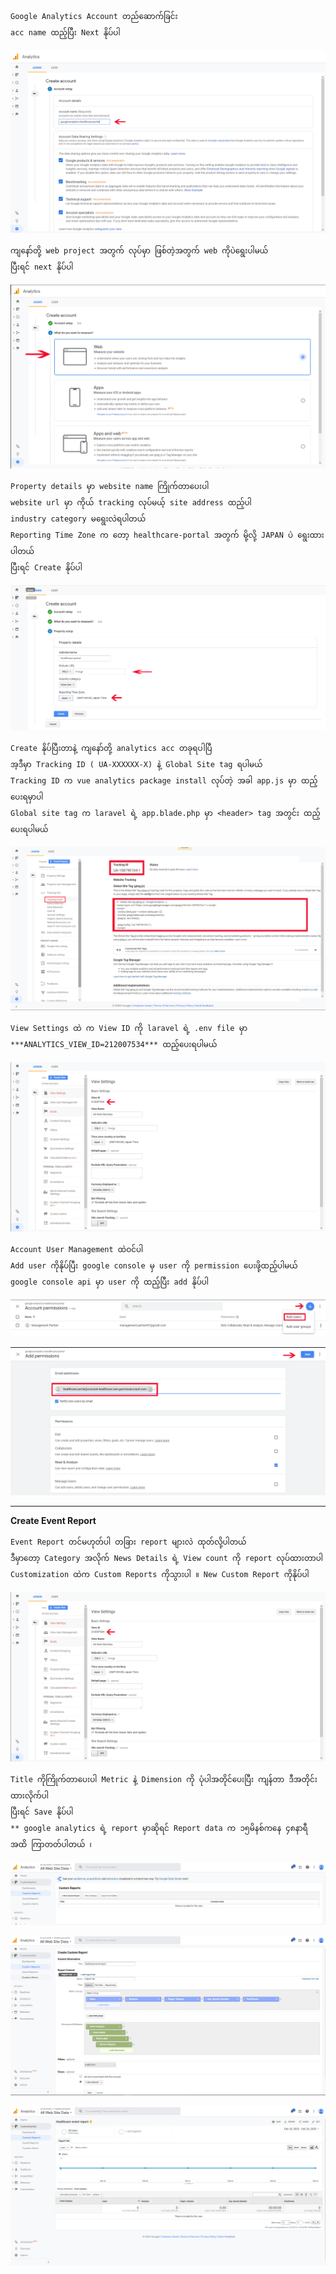 
```
Google Analytics Account တည်ဆောက်ခြင်း
acc name ထည့်ပြီး Next နိုပ်ပါ
```
![enter image description here](images/17.PNG)
```
ကျနော်တို့ web project အတွက် လုပ်မှာ ဖြစ်တဲ့အတွက် web ကိုပဲရွေးပါမယ်
ပြီးရင် next နိုပ်ပါ
```
![enter image description here](images/18.PNG)
```
Property details မှာ website name ကြိုက်တာပေးပါ
website url မှာ ကိုယ် tracking လုပ်မယ့် site address ထည့်ပါ
industry category မရွေးလဲရပါတယ်
Reporting Time Zone က တော့ healthcare-portal အတွက် မို့လို့ JAPAN ပဲ ရွေးထားပါတယ်
ပြီးရင် Create နိုပ်ပါ
```
![enter image description here](images/19.PNG)
```
Create နိုပ်ပြီးတာနဲ့ ကျနော်တို့ analytics acc တခုရပါပြီ
အ့ဒီမှာ Tracking ID ( UA-XXXXXX-X) နဲ့ Global Site tag ရပါမယ်
Tracking ID က vue analytics package install လုပ်တဲ့ အခါ app.js မှာ ထည့်ပေးရမှာပါ
Global site tag က laravel ရဲ့ app.blade.php မှာ <header> tag အတွင်း ထည့်ပေးရပါမယ်
```
![enter image description here](images/21.PNG)
```
View Settings ထဲ က View ID ကို laravel ရဲ့ .env file မှာ
***ANALYTICS_VIEW_ID=212007534*** ထည့်ပေးရပါမယ်
```
![enter image description here](images/26.PNG)
```
Account User Management ထဲဝင်ပါ
Add user ကိုနိုပ်ပြီး google console မှ user ကို permission ပေးဖို့ထည့်ပါမယ်
google console api မှာ user ကို ထည့်ပြီး add နိုပ်ပါ
```
![enter image description here](images/23.PNG)

![enter image description here](images/25.PNG)

--------------------------------------------------------------------------------------
**Create Event Report**
```
Event Report တင်မဟုတ်ပါ တခြား report များလဲ ထုတ်လို့ပါတယ်
ဒီမှာတော့ Category အလိုက် News Details ရဲ့ View count ကို report လုပ်ထားတာပါ
Customization ထဲက Custom Reports ကိုသွားပါ ။ New Custom Report ကိုနိုပ်ပါ
```
![enter image description here](images/26.PNG)
```
Title ကိုကြိုက်တာပေးပါ Metric နဲ့ Dimension ကို ပုံပါအတိုင်ပေးပြီး ကျန်တာ ဒီအတိုင်းထားလိုက်ပါ
ပြီးရင် Save နိုပ်ပါ 
** google analytics ရဲ့ report မှာဆိုရင် Report data က ၁၅မိနစ်ကနေ ၄၈နာရီ အထိ ကြာတတ်ပါတယ် ၊ 
```
![enter image description here](images/27.PNG)

![enter image description here](images/28.PNG)

![enter image description here](images/29.PNG)
<!--stackedit_data:
eyJoaXN0b3J5IjpbNDUwMzg0NDA2LC0zOTE3MzgzNzUsLTE1NT
A5OTQxODQsOTM1MTg4MiwxMjI0Mjc0ODM3LC05MDk1MDY3MzYs
Nzk2NDkxMjc3LDE3MTkyMTEwOTAsLTExNTQwNDAyMDksLTE3OD
g3OTg0MjUsLTEyNzEwMDYyNDMsMTk5MjAwODc0OCwxMDgwNzMx
MjM5LDIwMzY2MDg1NDksNjI1NTYwNDAxXX0=
-->